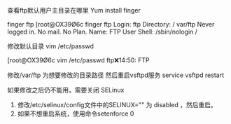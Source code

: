 查看ftp默认用户主目录在哪里
Yum install finger

 finger ftp
 [root@OX39Ø6c finger ftp
 Login: ftp
 Directory: / var/ftp
 Never logged in.
 No mail.
 No Plan.
 Name:
 FTP User
 Shell:
 /sbin/nologin /

 修改默认目录
vim /etc/passwd


[root@OX39Ø6c vim /etc/passwd
ftp:x:14:50: FTP


修改/var/ftp 为想要修改的目录路径
然后重启vsftpd服务 service vsftpd restart

如果修改之后仍不能用，需要关闭  SELinux
1. 修改/etc/selinux/config文件中的SELINUX="" 为 disabled ，然后重启。
2. 如果不想重启系统，使用命令setenforce 0
